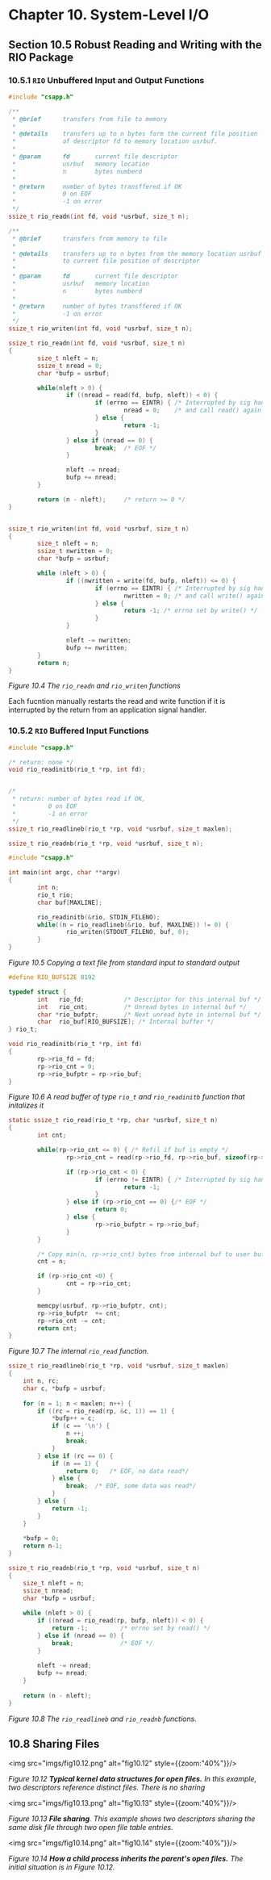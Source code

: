 # Chapter 10. System-Level I/O #

## Section 10.5 Robust Reading and Writing with the RIO Package ##

### 10.5.1 `RIO` Unbuffered Input and Output Functions ###

```c
#include "csapp.h"

/**
 * @brief      transfers from file to memory
 *
 * @details    transfers up to n bytes form the current file position
 *             of descriptor fd to memory location usrbuf.
 *
 * @param      fd       current file descriptor
 *             usrbuf   memory location
 *             n        bytes numberd
 *
 * @return     number of bytes transffered if OK
 *             0 on EOF
 *             -1 on error
 */
ssize_t rio_readn(int fd, void *usrbuf, size_t n);

/**
 * @brief      transfers from memory to file
 *
 * @details    transfers up to n bytes from the memory location usrbuf
 *             to current file position of descriptor
 *
 * @param      fd       current file descriptor
 *             usrbuf   memory location
 *             n        bytes numberd
 *
 * @return     number of bytes transffered if OK
 *             -1 on error
 */
ssize_t rio_writen(int fd, void *usrbuf, size_t n);
```


```c
ssize_t rio_readn(int fd, void *usrbuf, size_t n)
{
        size_t nleft = n;
        ssize_t nread = 0;
        char *bufp = usrbuf;

        while(nleft > 0) {
                if ((nread = read(fd, bufp, nleft)) < 0) {
                        if (errno == EINTR) { /* Interrupted by sig handler return */
                                nread = 0;    /* and call read() again */
                        } else {
                                return -1;
                        }
                } else if (nread == 0) {
                        break;  /* EOF */
                }

                nleft -= nread;
                bufp += nread;
        }

        return (n - nleft);     /* return >= 0 */
}


ssize_t rio_writen(int fd, void *usrbuf, size_t n)
{
        size_t nleft = n;
        ssize_t nwritten = 0;
        char *bufp = usrbuf;

        while (nleft > 0) {
                if ((nwritten = write(fd, bufp, nleft)) <= 0) {
                        if (errno == EINTR) { /* Interrupted by sig handler return */
                                nwritten = 0; /* and call write() again */
                        } else {
                                return -1; /* errno set by write() */
                        }
                }

                nleft -= nwritten;
                bufp += nwritten;
        }
        return n;
}

```
<div style={{textAlign:'center'}}>

_Figure 10.4 The `rio_readn` and `rio_writen` functions_

Each fucntion manually restarts the read and write function if it is interrupted by the return from an application signal handler.

</div>

### 10.5.2 `RIO` Buffered Input Functions ###

```c
#include "csapp.h"

/* return: none */
void rio_readinitb(rio_t *rp, int fd);


/*
 * return: number of bytes read if OK,
 *         0 on EOF
 *         -1 on error
 */
ssize_t rio_readlineb(rio_t *rp, void *usrbuf, size_t maxlen);

ssize_t rio_readnb(rio_t *rp, void *usrbuf, size_t n);
```

```c
#include "csapp.h"

int main(int argc, char **argv)
{
        int n;
        rio_t rio;
        char buf[MAXLINE];

        rio_readinitb(&rio, STDIN_FILENO);
        while((n = rio_readlineb(&rio, buf, MAXLINE)) != 0) {
                rio_writen(STDOUT_FILENO, buf, 0);
        }
}
```

<div style={{textAlign:'center'}}>

_Figure 10.5 Copying a text file from standard input to standard output_

</div>

```c
#define RIO_BUFSIZE 8192

typedef struct {
        int   rio_fd;           /* Descriptor for this internal buf */
        int   rio_cnt;          /* Unread bytes in internal buf */
        char *rio_bufptr;       /* Next unread byte in internal buf */
        char  rio_buf[RIO_BUFSIZE]; /* Internal buffer */
} rio_t;
```

```c
void rio_readinitb(rio_t *rp, int fd)
{
        rp->rio_fd = fd;
        rp->rio_cnt = 0;
        rp->rio_bufptr = rp->rio_buf;
}
```
<div style={{textAlign:'center'}}>

_Figure 10.6 A read buffer of type `rio_t` and `rio_readinitb` function that initalizes it_

</div>


```c
static ssize_t rio_read(rio_t *rp, char *usrbuf, size_t n)
{
        int cnt;

        while(rp->rio_cnt <= 0) { /* Refil if buf is empty */
                rp->rio_cnt = read(rp->rio_fd, rp->rio_buf, sizeof(rp->rio_buf));

                if (rp->rio_cnt < 0) {
                        if (errno != EINTR) { /* Interrupted by sig hander return */
                                return -1;
                        }
                } else if (rp->rio_cnt == 0) {/* EOF */
                        return 0;
                } else {
                        rp->rio_bufptr = rp->rio_buf;
                }
        }

        /* Copy min(n, rp->rio_cnt) bytes from internal buf to user buf */
        cnt = n;

        if (rp->rio_cnt <0) {
                cnt = rp->rio_cnt;
        }

        memcpy(usrbuf, rp->rio_bufptr, cnt);
        rp->rio_bufptr  += cnt;
        rp->rio_cnt -= cnt;
        return cnt;
}
```

<div style={{textAlign:'center'}}>

_Figure 10.7 The internal `rio_read` function._

</div>

```c
ssize_t rio_readlineb(rio_t *rp, void *usrbuf, size_t maxlen)
{
	int n, rc;
	char c, *bufp = usrbuf;
	
	for (n = 1; n < maxlen; n++) {
		if ((rc = rio_read(rp, &c, 1)) == 1) {
			*bufp++ = c;
			if (c == '\n') {
				n ++;
				break;
			}
		} else if (rc == 0) {
			if (n == 1) {
				return 0;	/* EOF, no data read*/
			} else {
				break;	/* EOF, some data was read*/
			}
		} else {
			return -1;
		}
	}
	
	*bufp = 0;
	return n-1;
}
```

```c
ssize_t rio_readnb(rio_t *rp, void *usrbuf, size_t n) 
{
	size_t nleft = n;
	ssize_t nread;
	char *bufp = usrbuf;
	
	while (nleft > 0) {
		if ((nread = rio_read(rp, bufp, nleft)) < 0) {
			return -1;         /* errno set by read() */
		} else if (nread == 0) {
			break;             /* EOF */
		}
		
		nleft -= nread;
		bufp += nread;
	}
	
	return (n - nleft);
}
```

<div style={{textAlign:'center'}}>

_Figure 10.8 The `rio_readlineb` and `rio_readnb` functions._

</div>

## 10.8 Sharing Files

<img src="imgs/fig10.12.png" alt="fig10.12" style={{zoom:"40%"}}/>


<div style={{textAlign:'center'}}>

_Figure 10.12 **Typical kernel data structures for open files.** In this example, two descriptors reference distinct files. There is no sharing_

</div>

<img src="imgs/fig10.13.png" alt="fig10.13" style={{zoom:"40%"}}/>

<div style={{textAlign:'center'}}>

_Figure 10.13 **File sharing**. This example shows two descriptors sharing the same disk file through two open file table entries._

</div>


<img src="imgs/fig10.14.png" alt="fig10.14" style={{zoom:"40%"}}/>

<div style={{textAlign:'center'}}>

_Figure 10.14 **How a child process inherits the parent's open files.** The initial situation is in Figure 10.12._

</div>

